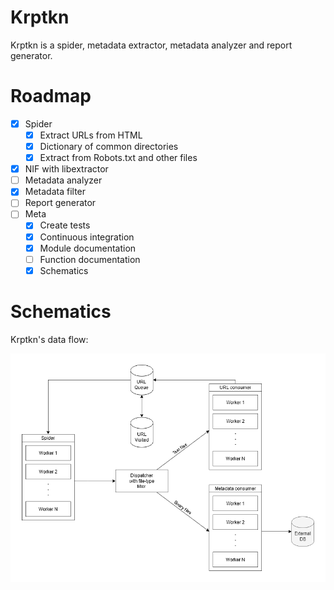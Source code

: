 # Krptkn

Krptkn is a spider, metadata extractor, metadata analyzer and report generator.

# Roadmap

- [x] Spider
  - [x] Extract URLs from HTML
  - [x] Dictionary of common directories
  - [x] Extract from Robots.txt and other files
- [x] NIF with libextractor
- [ ] Metadata analyzer
- [x] Metadata filter
- [ ] Report generator
- [ ] Meta
  - [x] Create tests
  - [x] Continuous integration
  - [x] Module documentation
  - [ ] Function documentation
  - [x] Schematics

# Schematics

Krptkn's data flow:

![alt text](krptkn.png "Data flow for krptkn")
